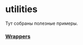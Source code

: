 # utilities
Тут собраны полезные примеры.
### [Wrappers](https://github.com/ArslanYadov/utilities/blob/4ad6cede41ef9b2c990930ceb4bffeba2f6a004b/wrappers/wrappers.py)